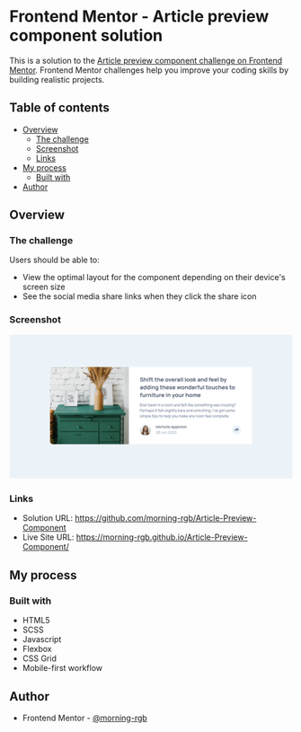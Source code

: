 # Frontend Mentor - Article preview component solution

This is a solution to the [Article preview component challenge on Frontend Mentor](https://www.frontendmentor.io/challenges/article-preview-component-dYBN_pYFT). Frontend Mentor challenges help you improve your coding skills by building realistic projects. 

## Table of contents

- [Overview](#overview)
  - [The challenge](#the-challenge)
  - [Screenshot](#screenshot)
  - [Links](#links)
- [My process](#my-process)
  - [Built with](#built-with)
- [Author](#author)

## Overview

### The challenge

Users should be able to:

- View the optimal layout for the component depending on their device's screen size
- See the social media share links when they click the share icon

### Screenshot

![](./screenshot.png)

### Links

- Solution URL: https://github.com/morning-rgb/Article-Preview-Component
- Live Site URL: https://morning-rgb.github.io/Article-Preview-Component/

## My process

### Built with

- HTML5
- SCSS
- Javascript
- Flexbox
- CSS Grid
- Mobile-first workflow

## Author

- Frontend Mentor - [@morning-rgb](https://www.frontendmentor.io/profile/morning-rgb)
